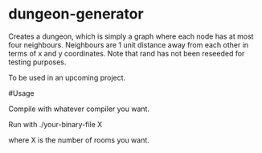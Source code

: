 # dungeon-generator

Creates a dungeon, which is simply a graph where each node has at most four neighbours. Neighbours are 1 unit distance away from each other in terms of x and y coordinates. Note that rand has not been reseeded for testing purposes.

To be used in an upcoming project.

#Usage

Compile with whatever compiler you want.

Run with ./your-binary-file X

where X is the number of rooms you want.
